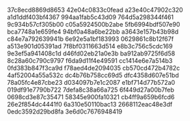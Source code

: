 37c8ecd8869d8653
42e04c0833c0fead
a23e40c47902c320
a1d1ddf403bf4367
994aa1fab5c43d09
764d5a298344f461
9c934b57cf305b00
c05a5924500b2abe
5fb6994bdf507e90
bca7748a1e659fe4
94bf0a48a6be22bb
a3643e157b43b98d
c84e7a792639941b
6e92e5a1bf183993
0629861c8b12f67f
a513e901d05391ad
7f8bf0311663d514
e8b3c756c5cdc169
9e3ef5a941408c1d
d46fd02eb21a0e3b
ba912ab9725f6d58
8c28a60c790c9797
f6da9d11f4e49591
cc1414e6e7a514b3
0fd383b847f3ca9d
f78aed4de2094035
cb570cd472b4782c
4af52004a55a532c
dc4b76b758cc69d5
dfc4358d607e51bd
78a05fc4e87cbe23
d034097b7e1c2087
e1bf714d77b572a0
019df91e7790b722
7defa8c38a66a725
6f449d27a00b7feb
0698cd3e87c35471
58345e900fa10321
cb4ff9a659b6fcd6
26e2f854dc4441f0
6a310e50110bac13
2668112eac48e3df
0edc3592d29bd8fa
3e6d0c7676948419

